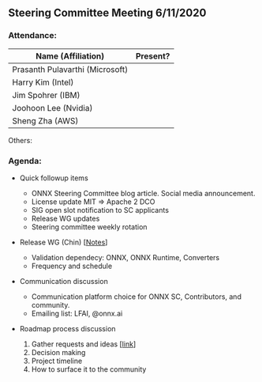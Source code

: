 ## Steering Committee Meeting 6/11/2020

### Attendance:

| Name (Affiliation) | Present? |
| ------------------------------- | --- |
| Prasanth Pulavarthi (Microsoft) |  |
| Harry Kim (Intel)               |  |
| Jim Spohrer (IBM)               |  |
| Joohoon Lee (Nvidia)            |  |
| Sheng Zha (AWS)                 |  | 

Others: 

### Agenda:

* Quick followup items
  * ONNX Steering Committee blog article. Social media announcement. 
  * License update MIT => Apache 2 DCO 
  * SIG open slot notification to SC applicants
  * Release WG updates 
  * Steering committee weekly rotation 
  
* Release WG (Chin) [[Notes](https://github.com/onnx/working-groups/blob/aff76f912436c0ba5634f5db385d5fa712b63d9a/release/meetings/001-20200603.md)]
  * Validation dependecy: ONNX, ONNX Runtime, Converters 
  * Frequency and schedule
  
* Communication discussion 
  * Communication platform choice for ONNX SC, Contributors, and community. 
  * Emailing list: LFAI, @onnx.ai

* Roadmap process discussion
  1) Gather requests and ideas [[link](https://docs.google.com/document/d/14-b92ALTP9K1bzQl9bRXtrqri5RfixFBCMV8SwTVxn0/edit?ts=5eb43d22)]
  2) Decision making 
  3) Project timeline
  4) How to surface it to the community
  
  
